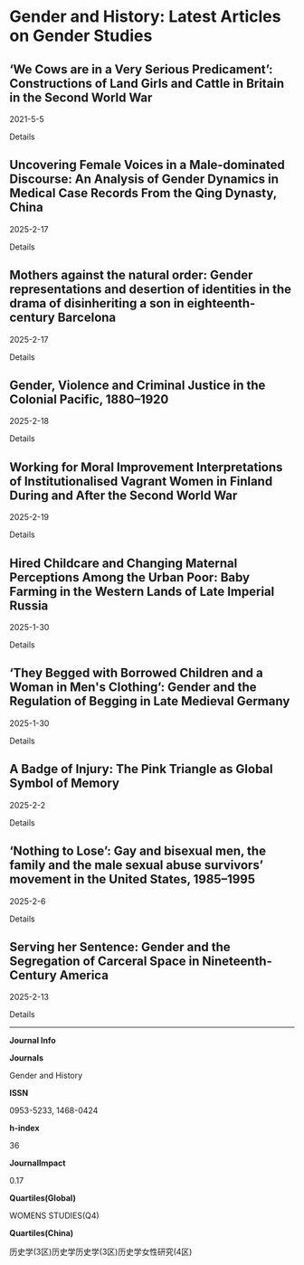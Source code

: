 # Gender and History: Latest Articles on Gender Studies

## ‘We Cows are in a Very Serious Predicament’: Constructions of Land Girls and Cattle in Britain in the Second World War

2021-5-5

Details

## Uncovering Female Voices in a Male‐dominated Discourse: An Analysis of Gender Dynamics in Medical Case Records From the Qing Dynasty, China

2025-2-17

Details

## Mothers against the natural order: Gender representations and desertion of identities in the drama of disinheriting a son in eighteenth‐century Barcelona

2025-2-17

Details

## Gender, Violence and Criminal Justice in the Colonial Pacific, 1880–1920

2025-2-18

Details

## Working for Moral Improvement Interpretations of Institutionalised Vagrant Women in Finland During and After the Second World War

2025-2-19

Details

## Hired Childcare and Changing Maternal Perceptions Among the Urban Poor: Baby Farming in the Western Lands of Late Imperial Russia

2025-1-30

Details

## ‘They Begged with Borrowed Children and a Woman in Men's Clothing’: Gender and the Regulation of Begging in Late Medieval Germany

2025-1-30

Details

## A Badge of Injury: The Pink Triangle as Global Symbol of Memory

2025-2-2

Details

## ‘Nothing to Lose’: Gay and bisexual men, the family and the male sexual abuse survivors’ movement in the United States, 1985–1995

2025-2-6

Details

## Serving her Sentence: Gender and the Segregation of Carceral Space in Nineteenth‐Century America

2025-2-13

Details

---

**Journal Info**

**Journals**

Gender and History

**ISSN**

0953-5233, 1468-0424

**h-index**

36

**JournalImpact**

0.17

**Quartiles(Global)**

WOMENS STUDIES(Q4)

**Quartiles(China)**

历史学(3区)历史学历史学(3区)历史学女性研究(4区)
